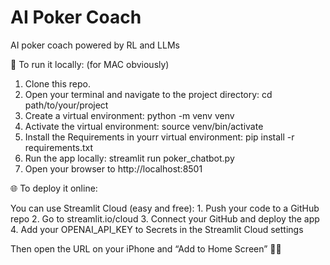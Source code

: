 # AI Poker Coach
AI poker coach powered by RL and LLMs 



🚀 To run it locally: (for MAC obviously)
1. Clone this repo.
2. Open your terminal and navigate to the project directory: cd path/to/your/project
3. Create a virtual environment: python -m venv venv
4. Activate the virtual environment: source venv/bin/activate
5. Install the Requirements in yourr virtual environment: pip install -r requirements.txt
6. Run the app locally: streamlit run poker_chatbot.py
7. Open your browser to http://localhost:8501



🌐 To deploy it online:

You can use Streamlit Cloud (easy and free):
	1.	Push your code to a GitHub repo
	2.	Go to streamlit.io/cloud
	3.	Connect your GitHub and deploy the app
	4.	Add your OPENAI_API_KEY to Secrets in the Streamlit Cloud settings

Then open the URL on your iPhone and “Add to Home Screen” 📱✨


